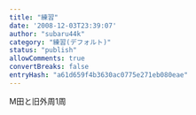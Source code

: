 ```yaml
---
title: "練習"
date: '2008-12-03T23:39:07'
author: "subaru44k"
category: "練習(デフォルト)"
status: "publish"
allowComments: true
convertBreaks: false
entryHash: "a61d659f4b3630ac0775e271eb080eae"
---
```

M田と旧外周1周
